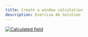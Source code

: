 ```yaml
---
title: Create a window calculation
description: Exercise 4b Solution
---
```


[![Calculated field](/gifs/4.5-influencer.gif)](/gifs/4.5-influencer.gif)
